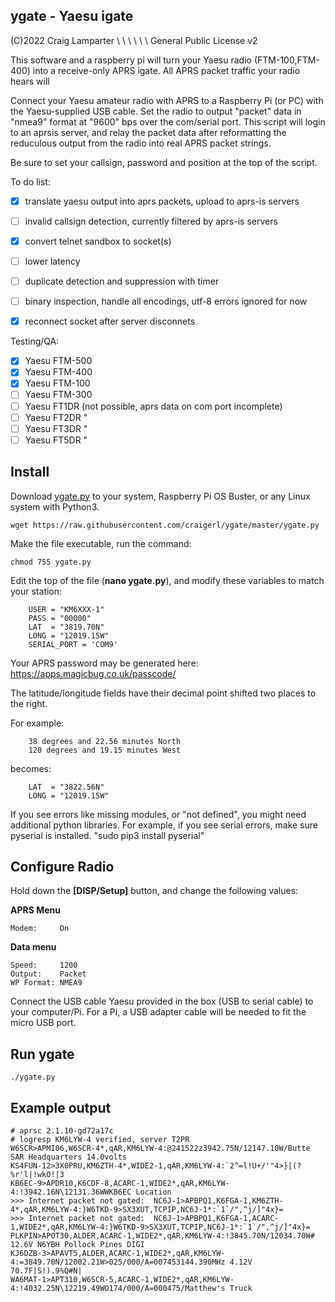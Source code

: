 
## ygate - Yaesu igate

(C)2022 Craig Lamparter         \ \ \ \ \ \          General Public License v2

This software and a raspberry pi will turn your Yaesu radio (FTM-100,FTM-400)
into a receive-only APRS igate.  All APRS packet traffic your radio hears will

Connect your Yaesu amateur radio with APRS to a Raspberry Pi (or PC) with
the Yaesu-supplied USB cable. Set the radio to output "packet" data in "nmea9"
format at "9600" bps over the com/serial port. This script will login to an
aprsis server, and relay the packet data after reformatting the reduculous
output from the radio into real APRS packet strings.

Be sure to set your callsign, password and position at the top of the script.

To do list:
- [x] translate yaesu output into aprs packets, upload to aprs-is servers
- [ ] invalid callsign detection, currently filtered by aprs-is servers
- [x] convert telnet sandbox to socket(s)
- [ ] lower latency
- [ ] duplicate detection and suppression with timer
- [ ] binary inspection, handle all encodings, utf-8 errors ignored for now
- [x] reconnect socket after server disconnets 


Testing/QA:
- [x] Yaesu FTM-500
- [x] Yaesu FTM-400
- [x] Yaesu FTM-100
- [ ] Yaesu FTM-300
- [ ] Yaesu FT1DR  (not possible, aprs data on com port incomplete)
- [ ] Yaesu FT2DR   "
- [ ] Yaesu FT3DR   "
- [ ] Yaesu FT5DR   "

## Install

Download [ygate.py](https://raw.githubusercontent.com/craigerl/ygate/master/ygate.py) to your system, Raspberry Pi OS Buster, or any Linux system with Python3.

    wget https://raw.githubusercontent.com/craigerl/ygate/master/ygate.py

Make the file executable, run the command:

    chmod 755 ygate.py

Edit the top of the file (**nano ygate.py**), and modify these variables to match your station:

        USER = "KM6XXX-1"
        PASS = "00000"
        LAT  = "3819.70N"
        LONG = "12019.15W"
        SERIAL_PORT = 'COM9'
        

Your APRS password may be generated here:  https://apps.magicbug.co.uk/passcode/

The latitude/longitude fields have their decimal point shifted two places to the right.

For example:

        38 degrees and 22.56 minutes North
        120 degrees and 19.15 minutes West

becomes:

        LAT  = "3822.56N"
        LONG = "12019.15W"

If you see errors like missing modules, or "not defined", you might need additional python libraries.
For example, if you see serial errors, make sure pyserial is installed.
        "sudo pip3 install pyserial"

## Configure Radio 

Hold down the **[DISP/Setup]** button, and change the following values:

**APRS Menu**

    Modem:     On
  
**Data menu**

    Speed:     1200
    Output:    Packet
    WP Format: NMEA9
  
Connect the USB cable Yaesu provided in the box  (USB to serial cable) to your computer/Pi.  For a Pi, a USB adapter cable will be needed to fit the micro USB port.

## Run ygate

    ./ygate.py

## Example output

    # aprsc 2.1.10-gd72a17c
    # logresp KM6LYW-4 verified, server T2PR
    W6SCR>APMI06,W6SCR-4*,qAR,KM6LYW-4:@241522z3942.75N/12147.10W/Butte SAR Headquarters 14.0volts
    KS4FUN-12>3X0PRU,KM6ZTH-4*,WIDE2-1,qAR,KM6LYW-4:`2^=l!U+/'"4>}|(?%r'l|!wkO!|3
    KB6EC-9>APDR10,K6CDF-8,ACARC-1,WIDE2*,qAR,KM6LYW-4:!3942.16N\12131.36WWKB6EC Location
    >>> Internet packet not gated:  NC6J-1>APBPQ1,K6FGA-1,KM6ZTH-4*,qAR,KM6LYW-4:}W6TKD-9>SX3XUT,TCPIP,NC6J-1*:`1`/",^j/]"4x}=
    >>> Internet packet not gated:  NC6J-1>APBPQ1,K6FGA-1,ACARC-1,WIDE2*,qAR,KM6LYW-4:}W6TKD-9>SX3XUT,TCPIP,NC6J-1*:`1`/",^j/]"4x}=
    PLKPIN>APOT30,ALDER,ACARC-1,WIDE2*,qAR,KM6LYW-4:!3845.70N/12034.70W# 12.6V N6YBH Pollock Pines DIGI
    KJ6DZB-3>APAVT5,ALDER,ACARC-1,WIDE2*,qAR,KM6LYW-4:=3849.70N/12002.21W>025/000/A=007453144.390MHz 4.12V  70.7F|S!).9%Q#N|
    WA6MAT-1>APT310,W6SCR-5,ACARC-1,WIDE2*,qAR,KM6LYW-4:!4032.25N\12219.49WO174/000/A=000475/Matthew's Truck

